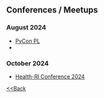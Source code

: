 ## Conferences / Meetups

### August 2024
- [PyCon PL](https://pl.pycon.org/2024/en/)
- 

### October 2024
- [Health-RI Conference 2024](https://www.health-ri.nl/en/events/trusting-forward-9th-health-ri-conference-jaarbeurs-utrecht)
  
[<<Back](/README.md)

